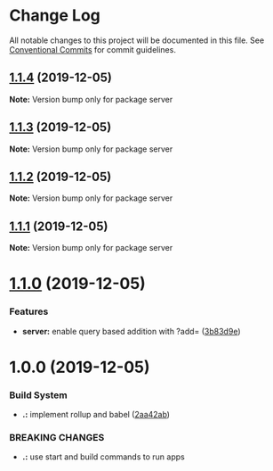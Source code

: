 # Change Log

All notable changes to this project will be documented in this file.
See [Conventional Commits](https://conventionalcommits.org) for commit guidelines.

## [1.1.4](https://github.com/KevinMind/micro-poc/compare/server@1.1.3...server@1.1.4) (2019-12-05)

**Note:** Version bump only for package server





## [1.1.3](https://github.com/KevinMind/micro-poc/compare/server@1.1.2...server@1.1.3) (2019-12-05)

**Note:** Version bump only for package server





## [1.1.2](https://github.com/KevinMind/micro-poc/compare/server@1.1.1...server@1.1.2) (2019-12-05)

**Note:** Version bump only for package server





## [1.1.1](https://github.com/KevinMind/micro-poc/compare/server@1.1.0...server@1.1.1) (2019-12-05)

**Note:** Version bump only for package server





# [1.1.0](https://github.com/KevinMind/micro-poc/compare/server@1.0.0...server@1.1.0) (2019-12-05)


### Features

* **server:** enable query based addition with ?add=<value> ([3b83d9e](https://github.com/KevinMind/micro-poc/commit/3b83d9e7a4456ebeb8442ecf416e2afba0be999d))





# 1.0.0 (2019-12-05)


### Build System

* **.:** implement rollup and babel ([2aa42ab](https://github.com/KevinMind/micro-poc/commit/2aa42ab527e8e85dd7225c4239e6ceaf37a0be21))


### BREAKING CHANGES

* **.:** use start and build commands to run apps
